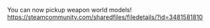 You can now pickup weapon world models! https://steamcommunity.com/sharedfiles/filedetails/?id=3481581810
